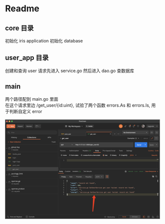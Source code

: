 # Readme

## core 目录
初始化 iris application
初始化 database

## user_app 目录
创建和查询 user
请求先进入 service.go
然后进入 dao.go 查数据库

## main
两个路径配到 main.go 里面<br>
在这个请求里边 /get_user/{id:uint}, 试验了两个函数 errors.As 和 errors.Is, 用于判断自定义 error<br>
<br>
![image](https://github.com/liuweiyin-hg/go_wrap_error/blob/master/WX20220521-011546@2x.png)